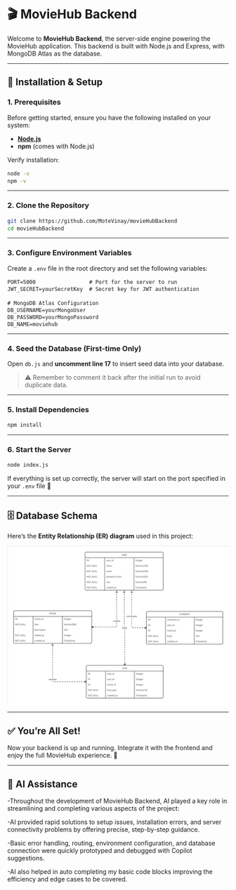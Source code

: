 # 🎬 MovieHub Backend

Welcome to **MovieHub Backend**, the server-side engine powering the MovieHub application. This backend is built with Node.js and Express, with MongoDB Atlas as the database.

---

## 🚀 Installation & Setup

### 1. Prerequisites

Before getting started, ensure you have the following installed on your system:

- **[Node.js](https://nodejs.org/)**
- **npm** (comes with Node.js)

Verify installation:

```bash
node -v
npm -v
```

---

### 2. Clone the Repository

```bash
git clone https://github.com/MoteVinay/movieHubBackend
cd movieHubBackend
```

---

### 3. Configure Environment Variables

Create a `.env` file in the root directory and set the following variables:

```env
PORT=5000                 # Port for the server to run
JWT_SECRET=yourSecretKey  # Secret key for JWT authentication

# MongoDB Atlas Configuration
DB_USERNAME=yourMongoUser
DB_PASSWORD=yourMongoPassword
DB_NAME=moviehub
```

---

### 4. Seed the Database (First-time Only)

Open `db.js` and **uncomment line 17** to insert seed data into your database.

> ⚠️ Remember to comment it back after the initial run to avoid duplicate data.

---

### 5. Install Dependencies

```bash
npm install
```

---

### 6. Start the Server

```bash
node index.js
```

If everything is set up correctly, the server will start on the port specified in your `.env` file 🎉

---

## 🗄️ Database Schema

Here’s the **Entity Relationship (ER) diagram** used in this project:

![MovieHub ER Diagram](./assets/ER.jpg)

---

## ✅ You’re All Set!

Now your backend is up and running. Integrate it with the frontend and enjoy the full MovieHub experience. 🍿

---

## 🤖 AI Assistance

-Throughout the development of MovieHub Backend, AI played a key role in streamlining and completing various aspects of the project:

-AI provided rapid solutions to setup issues, installation errors, and server connectivity problems by offering precise, step-by-step guidance.

-Basic error handling, routing, environment configuration, and database connection were quickly prototyped and debugged with Copilot suggestions.

-AI also helped in auto completing my basic code blocks improving the efficiency and edge cases to be covered.
